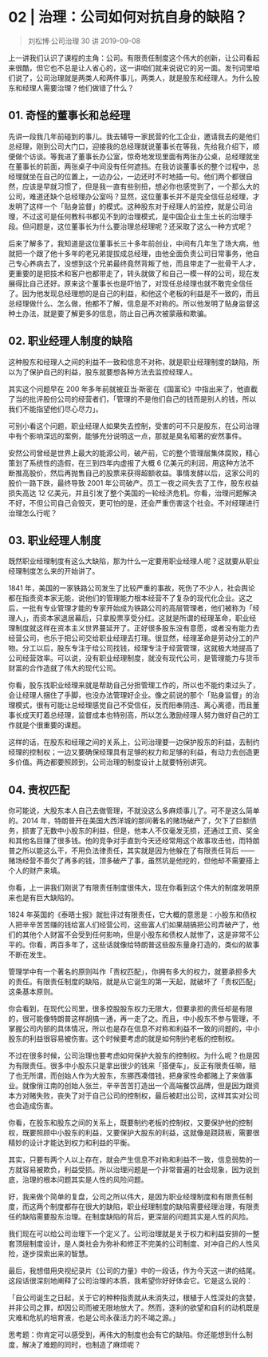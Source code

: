 # 02 | 治理：公司如何对抗自身的缺陷？
> 刘松博·公司治理 30 讲
2019-09-08

上一讲我们认识了课程的主角：公司。有限责任制度这个伟大的创新，让公司看起来很酷，但它也不总是让人省心的，这一讲咱们就来说说它的另一面。发刊词里咱们说了，公司治理就是两类人和两件事儿，两类人，就是股东和经理人。为什么股东和经理人需要治理？他们做错了什么？

## 01. 奇怪的董事长和总经理

先讲一段我几年前碰到的事儿。我去辅导一家民营的化工企业，邀请我去的是他们总经理，刚到公司大门口，迎接我的总经理就说董事长在等我，先给我介绍下，顺便做个访谈。等我进了董事长办公室，惊奇地发现里面有两张办公桌，总经理就坐在董事长的前面，两张桌子中间没有任何遮挡。在我访谈董事长的整个过程中，总经理就坐在自己的位置上，一边办公，一边还时不时地插一句。他们两个都很自然，应该是早就习惯了，但是我一直有些别扭，想必你也感觉到了，一个那么大的公司，难道还缺个总经理办公室吗？显然，这位董事长并不是完全信任总经理，才发明了这样一个「贴身监督」的模式。这种股东对于经理人的监控，就是公司治理，不过这可是任何教科书都见不到的治理模式，是中国企业土生土长的治理手段。但问题是，这位董事长为什么要治理总经理呢？还采取了这么一种方式呢？

后来了解多了，我知道是这位董事长三十多年前创业，中间有几年生了场大病，他就把一个跟了他十多年的老兄弟提拔成总经理，由他全面负责公司日常事务，他自己专心养病去了，没想到这个兄弟最终竟然背叛了他，而且带走了一批骨干人才，更重要的是把技术和客户也都带走了，转头就做了和自己一模一样的公司，现在发展得比自己还好。原来这个董事长也是吓怕了，对现任总经理也就不敢完全信任了。因为他发现总经理想的是自己的利益，和他这个老板的利益是不一致的，而且总经理做什么、怎么做，他都不了解，信息是不对称的。所以他发明了贴身监督这种土办法，就是要了解更多的信息，防止自己再次被蒙蔽和欺骗。

## 02. 职业经理人制度的缺陷

这种股东和经理人之间的利益不一致和信息不对称，就是职业经理制度的缺陷，所以为了保护自己的利益，股东就要想各种方法去监控经理人。

其实这个问题早在 200 年多年前就被亚当·斯密在《国富论》中指出来了，他直截了当的批评股份公司的经营者们，「管理的不是他们自己的钱而是别人的钱，所以我们不能指望他们尽心尽力」。

可别小看这个问题，职业经理人如果失去控制，受害的可不只是股东，在公司治理中有个影响深远的案例，能够充分说明这一点，那就是臭名昭著的安然事件。

安然公司曾经是世界上最大的能源公司，破产前，它的整个管理层集体腐败，精心策划了系统性的造假，在三到四年内虚报了大概 6 亿美元的利润，用这种方法不断推高股价，然后再抛售自己的股票来获得超额收益。事情发酵以后，这家公司的股价一路下跌，最终导致 2001 年公司破产。员工一夜之间失去了工作，股东权益损失高达 12 亿美元，并且引发了整个美国的一轮经济危机。你看，治理问题解决不好，不但公司自己会毁灭，更可怕的是，还会严重伤害这个社会。不对经理进行治理怎么行呢？

## 03. 职业经理人制度

既然职业经理制度有这么大缺陷，那为什么一定要用职业经理人呢？这就要从职业经理制度怎么来的开始讲了。

1841 年，美国的一家铁路公司发生了比较严重的事故，死伤了不少人，社会舆论都在指责资本家无能，说他们的管理能力根本经营不了复杂的现代化企业。这之后，一批有专业管理才能的专家开始成为铁路公司的高层管理者，他们被称为「经理人」，而资本家退居幕后，只拿股票享受分红。这就是所谓的经理革命，职业经理制度就这样在资本主义世界蔓延开了。正好很多股东没有意愿，或者没有能力去经营公司，也乐于把公司交给职业经理去打理。很显然，经理革命是劳动分工的产物。分工以后，股东专注于给公司找钱，经理专注于经营管理，这就极大地提高了公司经营效率。可以说，没有职业经理制度，就没有现代公司，是管理能力与货币财富的合作造就了伟大的现代公司。

你看，股东找职业经理来就是帮助自己分担管理工作的，所以也不能约束过头了，会让经理人捆住了手脚，也没办法管理好企业。像之前说的那个「贴身监督」的治理模式，很有可能让总经理感觉自己不受信任，反而阳奉阴违、离心离德，而且董事长成天盯着总经理，监督成本也特别高，所以怎么激励经理人努力做好自己的工作就是个很重要的课题。

这样的话，在股东和经理之间的关系上，公司治理要一边保护股东的利益，去制约经理的控制权；一边又要确保经理具有足够的权力和足够的利益，有动力去创造更多价值。两边都要照顾到，公司治理的制度设计上就要特别讲究。

## 04. 责权匹配

你可能说，大股东本人自己去做管理，不就没这么多麻烦事儿了。可不是这么简单的。2014 年，特朗普开在美国大西洋城的那间著名的赌场破产了，欠下了巨额债务，损害了无数中小股东的利益，但是，他本人不仅毫发无损，还通过工资、奖金和其他名目赚了很多钱。他的竞争对手直到今天还经常用这个故事攻击他，而特朗普之所以能这么干，不用负法律责任，其实就是因为他躲在了有限责任背后 —— 赌场经营不善欠了再多的钱，顶多破产了事，虽然坑是他挖的，但他却不需要搭上个人的财产来填。

你看，上一讲我们刚说了有限责任制度很伟大，现在你看到这个伟大的制度发明原来也是有巨大缺陷的。

1824 年英国的《泰晤士报》就批评过有限责任，它大概的意思是：小股东和债权人把辛辛苦苦赚的钱给富人们经营公司，这些富人们如果胡搞把公司弄破产了，他们的其他个人财富不会受到任何影响，但是小股东和债权人就惨了，这是非常不公平的。你看，两百多年了，这些话就像给特朗普这些股东量身打造的，类似的故事不断在发生。

管理学中有一个著名的原则叫作「责权匹配」，你拥有多大的权力，就要承担多大的责任。有限责任制度的缺陷，就是从它诞生的第一天起，就破坏了「责权匹配」这条基本原则。

你会看到，在现代公司里，很多控股股东权力无限大，但要承担的责任却是有限的，很可能像特朗普这样胡搞一通，再一走了之。而且，中小股东不参与管理，不掌握公司内部的具体情况，所以也是存在信息不对称和利益不一致的问题的，中小股东的利益很容易被伤害。这个时候要考虑的就是如何制约老板的控制权。

不过在很多时候，公司治理也要考虑如何保护大股东的控制权。为什么呢？也是因为有限责任。很多中小股东只是拿出很少的钱来「搭便车」，反正有限责任嘛，赔了也无所谓，而创始人作为大股东，东挪西凑借钱，把身家性命都赌上了来做事业。就像俏江南的创始人张兰，辛辛苦苦打造出一个高端餐饮品牌，但是因为跟资本方对赌失败，丧失了对于自己公司的控制权，最后被赶出公司，这样其实对公司也会造成伤害。

你看，在股东和股东之间的关系上，既要制约老板的控制权，又要保护他的控制权，既要照顾中小股东的利益，又要保护大股东的利益，这就像是跷跷板，需要很精妙的设计才能达到权力和利益的平衡。

其实，只要有两个人以上存在，就会产生信息不对称和利益不一致，信息弱势的一方就容易被欺负，利益受损。所以治理问题是一个非常普遍的社会现象，因为说到底，治理的根本问题其实是人性的风险问题。

好，我来做个简单的复盘，公司之所以伟大，是因为职业经理制度和有限责任制度，而这两个制度都存在很大的缺陷，职业经理制度的缺陷需要经理治理，有限责任的缺陷需要股东治理。在制度缺陷的背后，更深层的问题其实是人性的风险。

我们现在可以给公司治理下一个定义了。公司治理就是关于权力和利益安排的一整套顶层制度设计，是人类社会为弥补和修正不完美的公司制度、对冲自己的人性风险，逐步探索出来的智慧。

最后，我想借用央视纪录片《公司的力量》中的一段话，作为今天这一讲的结尾。这段话很深刻地阐释了公司治理的本质，我希望你好好体会它。它是这么说的：

「自公司诞生之日起，关于它的种种指责就从未消失过，根植于人性深处的贪婪，并非公司之罪，却因公司而被无限地放大了。然而，逐利的欲望和自利的动机既是灾难和危机的培育液，也是公司永葆活力的不竭之源。」

思考题：你肯定可以感受到，再伟大的制度也会有它的缺陷。你还能想到什么制度，解决了难题的同时，也制造了麻烦呢？

